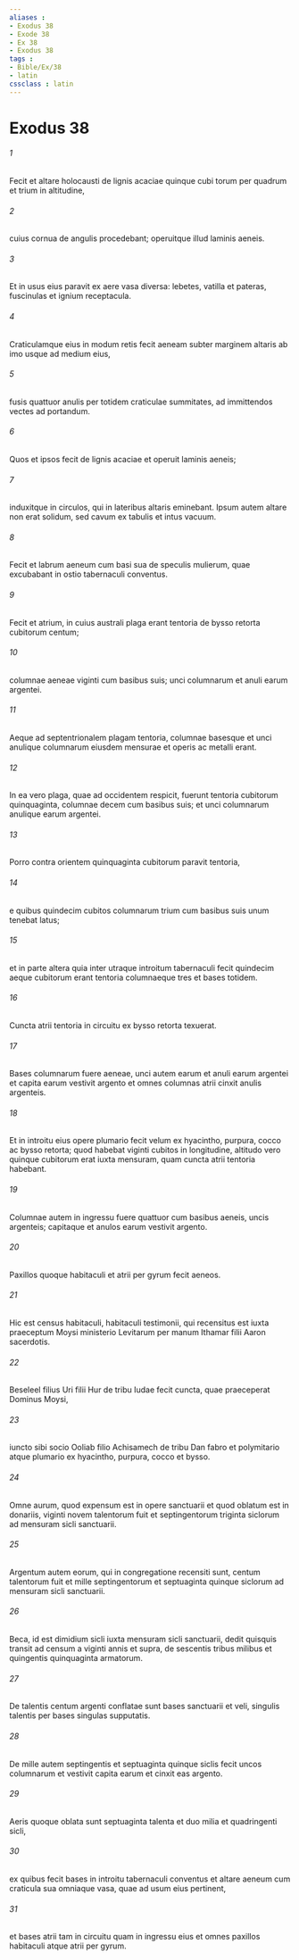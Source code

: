 ```yaml
---
aliases : 
- Exodus 38
- Exode 38
- Ex 38
- Exodus 38
tags : 
- Bible/Ex/38
- latin
cssclass : latin
---
```


# Exodus 38

###### 1
Fecit et altare holocausti de lignis acaciae quinque cubi torum per quadrum et trium in altitudine, 
###### 2
cuius cornua de angulis procedebant; operuitque illud laminis aeneis. 
###### 3
Et in usus eius paravit ex aere vasa diversa: lebetes, vatilla et pateras, fuscinulas et ignium receptacula. 
###### 4
Craticulamque eius in modum retis fecit aeneam subter marginem altaris ab imo usque ad medium eius, 
###### 5
fusis quattuor anulis per totidem craticulae summitates, ad immittendos vectes ad portandum. 
###### 6
Quos et ipsos fecit de lignis acaciae et operuit laminis aeneis; 
###### 7
induxitque in circulos, qui in lateribus altaris eminebant. Ipsum autem altare non erat solidum, sed cavum ex tabulis et intus vacuum.
###### 8
Fecit et labrum aeneum cum basi sua de speculis mulierum, quae excubabant in ostio tabernaculi conventus.
###### 9
Fecit et atrium, in cuius australi plaga erant tentoria de bysso retorta cubitorum centum; 
###### 10
columnae aeneae viginti cum basibus suis; unci columnarum et anuli earum argentei. 
###### 11
Aeque ad septentrionalem plagam tentoria, columnae basesque et unci anulique columnarum eiusdem mensurae et operis ac metalli erant. 
###### 12
In ea vero plaga, quae ad occidentem respicit, fuerunt tentoria cubitorum quinquaginta, columnae decem cum basibus suis; et unci columnarum anulique earum argentei. 
###### 13
Porro contra orientem quinquaginta cubitorum paravit tentoria, 
###### 14
e quibus quindecim cubitos columnarum trium cum basibus suis unum tenebat latus; 
###### 15
et in parte altera  quia inter utraque introitum tabernaculi fecit  quindecim aeque cubitorum erant tentoria columnaeque tres et bases totidem. 
###### 16
Cuncta atrii tentoria in circuitu ex bysso retorta texuerat. 
###### 17
Bases columnarum fuere aeneae, unci autem earum et anuli earum argentei et capita earum vestivit argento et omnes columnas atrii cinxit anulis argenteis. 
###### 18
Et in introitu eius opere plumario fecit velum ex hyacintho, purpura, cocco ac bysso retorta; quod habebat viginti cubitos in longitudine, altitudo vero quinque cubitorum erat iuxta mensuram, quam cuncta atrii tentoria habebant. 
###### 19
Columnae autem in ingressu fuere quattuor cum basibus aeneis, uncis argenteis; capitaque et anulos earum vestivit argento. 
###### 20
Paxillos quoque habitaculi et atrii per gyrum fecit aeneos.
###### 21
Hic est census habitaculi, habitaculi testimonii, qui recensitus est iuxta praeceptum Moysi ministerio Levitarum per manum Ithamar filii Aaron sacerdotis. 
###### 22
Beseleel filius Uri filii Hur de tribu Iudae fecit cuncta, quae praeceperat Dominus Moysi, 
###### 23
iuncto sibi socio Ooliab filio Achisamech de tribu Dan fabro et polymitario atque plumario ex hyacintho, purpura, cocco et bysso.
###### 24
Omne aurum, quod expensum est in opere sanctuarii et quod oblatum est in donariis, viginti novem talentorum fuit et septingentorum triginta siclorum ad mensuram sicli sanctuarii. 
###### 25
Argentum autem eorum, qui in congregatione recensiti sunt, centum talentorum fuit et mille septingentorum et septuaginta quinque siclorum ad mensuram sicli sanctuarii. 
###### 26
Beca, id est dimidium sicli iuxta mensuram sicli sanctuarii, dedit quisquis transit ad censum a viginti annis et supra, de sescentis tribus milibus et quingentis quinquaginta armatorum. 
###### 27
De talentis centum argenti conflatae sunt bases sanctuarii et veli, singulis talentis per bases singulas supputatis. 
###### 28
De mille autem septingentis et septuaginta quinque siclis fecit uncos columnarum et vestivit capita earum et cinxit eas argento. 
###### 29
Aeris quoque oblata sunt septuaginta talenta et duo milia et quadringenti sicli, 
###### 30
ex quibus fecit bases in introitu tabernaculi conventus et altare aeneum cum craticula sua omniaque vasa, quae ad usum eius pertinent, 
###### 31
et bases atrii tam in circuitu quam in ingressu eius et omnes paxillos habitaculi atque atrii per gyrum.
